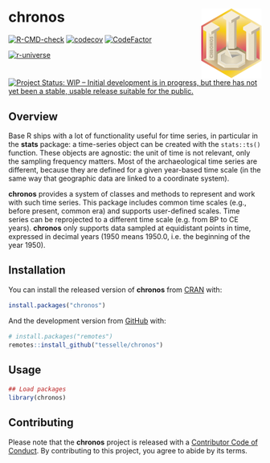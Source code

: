 
<!-- README.md is generated from README.Rmd. Please edit that file -->

# chronos <img width=120px src="man/figures/logo.png" align="right" />

<!-- badges: start -->

[![R-CMD-check](https://github.com/tesselle/chronos/workflows/R-CMD-check/badge.svg)](https://github.com/tesselle/chronos/actions)
[![codecov](https://codecov.io/gh/tesselle/chronos/branch/main/graph/badge.svg?token=UgoOXsZW86)](https://codecov.io/gh/tesselle/chronos)
[![CodeFactor](https://www.codefactor.io/repository/github/tesselle/chronos/badge/main)](https://www.codefactor.io/repository/github/tesselle/chronos/overview/main)

<a href="https://tesselle.r-universe.dev" class="pkgdown-devel"><img
src="https://tesselle.r-universe.dev/badges/chronos"
alt="r-universe" /></a>

[![Project Status: WIP – Initial development is in progress, but there
has not yet been a stable, usable release suitable for the
public.](https://www.repostatus.org/badges/latest/wip.svg)](https://www.repostatus.org/#wip)
<!-- badges: end -->

## Overview

Base R ships with a lot of functionality useful for time series, in
particular in the **stats** package: a time-series object can be created
with the `stats::ts()` function. These objects are agnostic: the unit of
time is not relevant, only the sampling frequency matters. Most of the
archaeological time series are different, because they are defined for a
given year-based time scale (in the same way that geographic data are
linked to a coordinate system).

**chronos** provides a system of classes and methods to represent and
work with such time series. This package includes common time scales
(e.g., before present, common era) and supports user-defined scales.
Time series can be reprojected to a different time scale (e.g. from BP
to CE years). **chronos** only supports data sampled at equidistant
points in time, expressed in decimal years (1950 means 1950.0, i.e. the
beginning of the year 1950).

## Installation

You can install the released version of **chronos** from
[CRAN](https://CRAN.R-project.org) with:

``` r
install.packages("chronos")
```

And the development version from [GitHub](https://github.com/) with:

``` r
# install.packages("remotes")
remotes::install_github("tesselle/chronos")
```

## Usage

``` r
## Load packages
library(chronos)
```

## Contributing

Please note that the **chronos** project is released with a [Contributor
Code of Conduct](https://www.tesselle.org/conduct.html). By contributing
to this project, you agree to abide by its terms.
